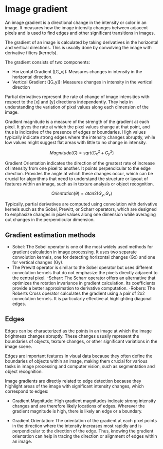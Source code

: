 # Image gradient

An image gradient is a directional change in the intensity or color in an image.
It measures how the image intensity changes between adjacent pixels and is used to find edges and other significant transitions in images.

The gradient of an image is calculated by taking derivatives in the horizontal and vertical directions.
This is usually done by convolving the image with derivative filters (kernels).

The gradient consists of two components:

- Horizontal Gradient (\[G_x\]): Measures changes in intensity in the horizontal direction.
- Vertical Gradient (\[G_y\]): Measures changes in intensity in the vertical direction

Partial derivatives represent the rate of change of image intensities with respect to the \[x\] and \[y\] directions independently.
They help in understanding the variation of pixel values along each dimension of the image.

Gradient magnitude is a measure of the strength of the gradient at each pixel.
It gives the rate at which the pixel values change at that point, and thus is indicative of the presence of edges or boundaries.
High values typically indicate strong edges where the intensity changes abruptly, while low values might suggest flat areas with little to no change in intensity.

$$
Magnitude (G) = sqrt(G_x^2 + G_y^2)
$$

Gradient Orientation indicates the direction of the greatest rate of increase of intensity from one pixel to another.
It points perpendicular to the edge direction.
Provides the angle at which these changes occur, which can be crucial for algorithms that need to understand the structure or layout of features within an image, such as in texture analysis or object recognition.

$$
Orientation (θ) = atan2(G_y, G_x)
$$

Typically, partial derivatives are computed using convolution with derivative kernels such as the Sobel, Prewitt, or Scharr operators, which are designed to emphasize changes in pixel values along one dimension while averaging out changes in the perpendicular dimension.

## Gradient estimation methods

- Sobel: The Sobel operator is one of the most widely used methods for gradient calculation in image processing.
It uses two separate convolution kernels, one for detecting horizontal changes (Gx) and one for vertical changes (Gy).
- The Prewitt operator is similar to the Sobel operator but uses different convolution kernels that do not emphasize the pixels directly adjacent to the central pixel.
-Scharr: The Scharr operator offers an alternative that optimizes the rotation invariance in gradient calculation. Its coefficients provide a better approximation to derivative computation.
-Robers: The Roberts Cross operator calculates the gradient using a pair of 2x2 convolution kernels. It is particularly effective at highlighting diagonal edges.

## Edges

Edges can be characterized as the points in an image at which the image brightness changes abruptly.
These changes usually represent the boundaries of objects, texture changes, or other significant variations in the image scene.

Edges are important features in visual data because they often define the boundaries of objects within an image, making them crucial for various tasks in image processing and computer vision, such as segmentation and object recognition.

Image gradients are directly related to edge detection because they highlight areas of the image with significant intensity changes, which correspond to edges:

- Gradient Magnitude: High gradient magnitudes indicate strong intensity changes and are therefore likely locations of edges. Wherever the gradient magnitude is high, there is likely an edge or a boundary.

- Gradient Orientation: The orientation of the gradient at each pixel points in the direction where the intensity increases most rapidly and is perpendicular to the direction of the edge. Thus, knowing the gradient orientation can help in tracing the direction or alignment of edges within an image.
